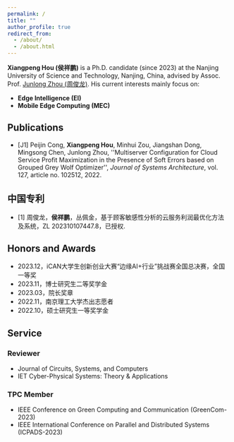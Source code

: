 ```yaml
---
permalink: /
title: ""
author_profile: true
redirect_from: 
  - /about/
  - /about.html
---
```


**Xiangpeng Hou (侯祥鹏)** is a Ph.D. candidate (since 2023) at the Nanjing University of Science and Technology, Nanjing, China, advised by Assoc. Prof. [Junlong Zhou (周俊龙)](https://www.junlongzhou.team/index-cn.html). His current interests mainly focus on:

+ **Edge Intelligence (EI)**
+ **Mobile Edge Computing (MEC)**

## Publications
+ [J1] Peijin Cong, **Xiangpeng Hou**, Minhui Zou, Jiangshan Dong, Mingsong Chen, Junlong Zhou, ''Multiserver Configuration for Cloud Service Profit Maximization in the Presence of Soft Errors based on Grouped Grey Wolf Optimizer'', *Journal of Systems Architecture*, vol. 127, article no. 102512, 2022.



## 中国专利
+ [1] 周俊龙，**侯祥鹏**，丛佩金，基于顾客敏感性分析的云服务利润最优化方法及系统，ZL 202310107447.8，已授权.



## Honors and Awards
+ 2023.12，iCAN大学生创新创业大赛“边缘AI+行业”挑战赛全国总决赛，全国一等奖
+ 2023.11，博士研究生二等奖学金
+ 2023.03，院长奖章
+ 2022.11，南京理工大学杰出志愿者
+ 2022.10，硕士研究生一等奖学金



## Service

### Reviewer
+ Journal of Circuits, Systems, and Computers
+ IET Cyber-Physical Systems: Theory & Applications

### TPC Member
+ IEEE Conference on Green Computing and Communication (GreenCom-2023)
+ IEEE International Conference on Parallel and Distributed Systems (ICPADS-2023)








